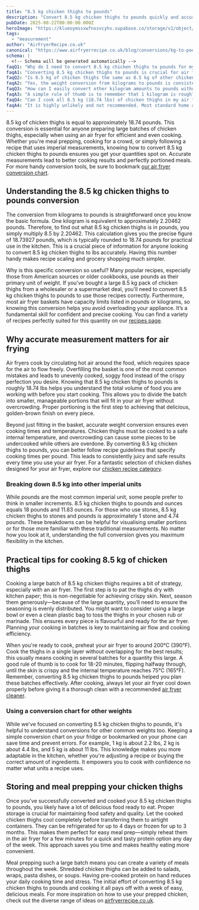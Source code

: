 ```yaml
---
title: "8.5 kg chicken thighs to pounds"
description: "Convert 8.5 kg chicken thighs to pounds quickly and accurately for perfect air fryer meal prep and cooking every single time."
pubDate: 2025-08-22T00:00:00.000Z
heroImage: "https://klueoymssxwfnxsvcyhv.supabase.co/storage/v1/object/public/Shmucket/8-5-kg-chicken-thighs-to-pounds.webp"
tags:
  - "measurement"
author: "AirFryerRecipe.co.uk"
canonical: "https://www.airfryerrecipe.co.uk/blog/conversions/kg-to-pounds/8-5-kg-chicken-thighs-to-pounds"
schema: |
  <!-- Schema will be generated automatically -->
faqQ1: "Why do I need to convert 8.5 kg chicken thighs to pounds for my air fryer?"
faqA1: "Converting 8.5 kg chicken thighs to pounds is crucial for air frying because most air fryer basket capacities and recipe cooking times are given in pounds. Knowing the weight in pounds helps you avoid overloading the basket, which is essential for proper air circulation and even cooking. It ensures your chicken thighs cook through perfectly and become crispy, not steamed."
faqQ2: "Is 8.5 kg of chicken thighs the same as 8.5 kg of other chicken cuts in pounds?"
faqA2: "Yes, the weight conversion from kilograms to pounds is consistent regardless of the type of food. 8.5 kg will always equal approximately 18.74 pounds, whether it's chicken thighs, breasts, or any other ingredient. The conversion is based on mass, not the type of item, making it a universal calculation for all your kitchen needs."
faqQ3: "How can I easily convert other kilogram amounts to pounds without a calculator?"
faqA3: "A simple rule of thumb is to remember that 1 kilogram is roughly equal to 2.2 pounds. For a quick mental calculation, double the kilogram amount and then add 10% of that doubled figure. For example, for 8.5 kg, double it to 17, then add 1.7 (10% of 17) to get 18.7 pounds. It's not perfectly precise but is close enough for most cooking purposes."
faqQ4: "Can I cook all 8.5 kg (18.74 lbs) of chicken thighs in my air fryer at once?"
faqA4: "It is highly unlikely and not recommended. Most standard home air fryers have a basket capacity of 2 to 5 pounds. Trying to cook 18.74 pounds at once would severely overcrowd the basket, blocking air flow and resulting in uneven, undercooked, or steamed chicken. You must cook in small, single-layer batches for the best and safest results."
---
```

<p>8.5 kg of chicken thighs is equal to approximately 18.74 pounds. This conversion is essential for anyone preparing large batches of chicken thighs, especially when using an air fryer for efficient and even cooking. Whether you're meal prepping, cooking for a crowd, or simply following a recipe that uses imperial measurements, knowing how to convert 8.5 kg chicken thighs to pounds ensures you get your quantities spot on. Accurate measurements lead to better cooking results and perfectly portioned meals. For more handy conversion tools, be sure to bookmark <a href=https://www.airfryerrecipe.co.uk/air-fryer-conversion-chart>our air fryer conversion chart</a>.</p>

<h2>Understanding the 8.5 kg chicken thighs to pounds conversion</h2>
<p>The conversion from kilograms to pounds is straightforward once you know the basic formula. One kilogram is equivalent to approximately 2.20462 pounds. Therefore, to find out what 8.5 kg chicken thighs is in pounds, you simply multiply 8.5 by 2.20462. This calculation gives you the precise figure of 18.73927 pounds, which is typically rounded to 18.74 pounds for practical use in the kitchen. This is a crucial piece of information for anyone looking to convert 8.5 kg chicken thighs to lbs accurately. Having this number handy makes recipe scaling and grocery shopping much simpler.</p>
<p>Why is this specific conversion so useful? Many popular recipes, especially those from American sources or older cookbooks, use pounds as their primary unit of weight. If you've bought a large 8.5 kg pack of chicken thighs from a wholesaler or a supermarket deal, you'll need to convert 8.5 kg chicken thighs to pounds to use those recipes correctly. Furthermore, most air fryer baskets have capacity limits listed in pounds or kilograms, so knowing this conversion helps you avoid overloading your appliance. It’s a fundamental skill for confident and precise cooking. You can find a variety of recipes perfectly suited for this quantity on our <a href=https://www.airfryerrecipe.co.uk/recipes>recipes page</a>.</p>

<h2>Why accurate measurement matters for air frying</h2>
<p>Air fryers cook by circulating hot air around the food, which requires space for the air to flow freely. Overfilling the basket is one of the most common mistakes and leads to unevenly cooked, soggy food instead of the crispy perfection you desire. Knowing that 8.5 kg chicken thighs to pounds is roughly 18.74 lbs helps you understand the total volume of food you are working with before you start cooking. This allows you to divide the batch into smaller, manageable portions that will fit in your air fryer without overcrowding. Proper portioning is the first step to achieving that delicious, golden-brown finish on every piece.</p>
<p>Beyond just fitting in the basket, accurate weight conversion ensures even cooking times and temperatures. Chicken thighs must be cooked to a safe internal temperature, and overcrowding can cause some pieces to be undercooked while others are overdone. By converting 8.5 kg chicken thighs to pounds, you can better follow recipe guidelines that specify cooking times per pound. This leads to consistently juicy and safe results every time you use your air fryer. For a fantastic selection of chicken dishes designed for your air fryer, explore our <a href=https://www.airfryerrecipe.co.uk/recipe-category/chicken>chicken recipe category</a>.</p>

<h3>Breaking down 8.5 kg into other imperial units</h3>
<p>While pounds are the most common imperial unit, some people prefer to think in smaller increments. 8.5 kg chicken thighs to pounds and ounces equals 18 pounds and 11.83 ounces. For those who use stones, 8.5 kg chicken thighs to stones and pounds is approximately 1 stone and 4.74 pounds. These breakdowns can be helpful for visualising smaller portions or for those more familiar with these traditional measurements. No matter how you look at it, understanding the full conversion gives you maximum flexibility in the kitchen.</p>

<h2>Practical tips for cooking 8.5 kg of chicken thighs</h2>
<p>Cooking a large batch of 8.5 kg chicken thighs requires a bit of strategy, especially with an air fryer. The first step is to pat the thighs dry with kitchen paper; this is non-negotiable for achieving crispy skin. Next, season them generously—because of the large quantity, you’ll need to ensure the seasoning is evenly distributed. You might want to consider using a large bowl or even a clean plastic bag to toss the thighs in your chosen rub or marinade. This ensures every piece is flavourful and ready for the air fryer. Planning your cooking in batches is key to maintaining air flow and cooking efficiency.</p>
<p>When you're ready to cook, preheat your air fryer to around 200°C (390°F). Cook the thighs in a single layer without overlapping for the best results; this usually means cooking in several batches for a quantity this large. A good rule of thumb is to cook for 18-20 minutes, flipping halfway through, until the skin is crispy and the internal temperature reaches 75°C (165°F). Remember, converting 8.5 kg chicken thighs to pounds helped you plan these batches effectively. After cooking, always let your air fryer cool down properly before giving it a thorough clean with a recommended <a href=https://www.airfryerrecipe.co.uk/air-fryer-cleaner>air fryer cleaner</a>.</p>

<h3>Using a conversion chart for other weights</h3>
<p>While we've focused on converting 8.5 kg chicken thighs to pounds, it's helpful to understand conversions for other common weights too. Keeping a simple conversion chart on your fridge or bookmarked on your phone can save time and prevent errors. For example, 1 kg is about 2.2 lbs, 2 kg is about 4.4 lbs, and 5 kg is about 11 lbs. This knowledge makes you more adaptable in the kitchen, whether you're adjusting a recipe or buying the correct amount of ingredients. It empowers you to cook with confidence no matter what units a recipe uses.</p>

<h2>Storing and meal prepping your chicken thighs</h2>
<p>Once you've successfully converted and cooked your 8.5 kg chicken thighs to pounds, you likely have a lot of delicious food ready to eat. Proper storage is crucial for maintaining food safety and quality. Let the cooked chicken thighs cool completely before transferring them to airtight containers. They can be refrigerated for up to 4 days or frozen for up to 3 months. This makes them perfect for easy meal prep—simply reheat them in the air fryer for a few minutes for a quick and tasty protein option any day of the week. This approach saves you time and makes healthy eating more convenient.</p>
<p>Meal prepping such a large batch means you can create a variety of meals throughout the week. Shredded chicken thighs can be added to salads, wraps, pasta dishes, or soups. Having pre-cooked protein on hand reduces your daily cooking time and stress. The initial effort of converting 8.5 kg chicken thighs to pounds and cooking it all pays off with a week of easy, delicious meals. For more inspiration on how to use your prepped chicken, check out the diverse range of ideas on <a href=https://www.airfryerrecipe.co.uk/>airfryerrecipe.co.uk</a>.</p>
